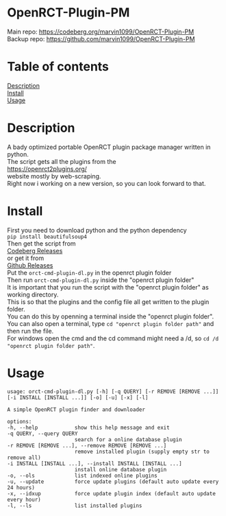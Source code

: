 # OpenRCT-Plugin-PM
Main repo: https://codeberg.org/marvin1099/OpenRCT-Plugin-PM  
Backup repo: https://github.com/marvin1099/OpenRCT-Plugin-PM  

# Table of contents
[Description](#description)  
[Install](#install)  
[Usage](#usage)  

# Description
A bady optimized portable OpenRCT plugin package manager written in python.  
The script gets all the plugins from the   
https://openrct2plugins.org/  
website mostly by web-scraping.  
Right now i working on a new version, so you can look forward to that.  

# Install
First you need to download python and the python dependency  
```pip install beautifulsoup4 ```  
Then get the script from  
[Codeberg Releases](https://codeberg.org/marvin1099/OpenRCT-Plugin-PM/releases)  
or get it from  
[Github Releases](https://github.com/marvin1099/OpenRCT-Plugin-PM/releases)  
Put the ```orct-cmd-plugin-dl.py``` in the openrct plugin folder  
Then run ```orct-cmd-plugin-dl.py``` inside the "openrct plugin folder"  
It is important that you run the script with the "openrct plugin folder" as working directory.  
This is so that the plugins and the config file all get written to the plugin folder.  
You can do this by openning a terminal inside the "openrct plugin folder".  
You can also open a terminal, type ```cd "openrct plugin folder path"``` and then run the file.  
For windows open the cmd and the cd command might need a /d, so ```cd /d "openrct plugin folder path"```.  

# Usage
    usage: orct-cmd-plugin-dl.py [-h] [-q QUERY] [-r REMOVE [REMOVE ...]] [-i INSTALL [INSTALL ...]] [-o] [-u] [-x] [-l]

    A simple OpenRCT plugin finder and downloader

    options:
    -h, --help            show this help message and exit
    -q QUERY, --query QUERY
                          search for a online database plugin
    -r REMOVE [REMOVE ...], --remove REMOVE [REMOVE ...]
                          remove installed plugin (supply empty str to remove all)
    -i INSTALL [INSTALL ...], --install INSTALL [INSTALL ...]
                          install online database plugin
    -o, --ols             list indexed online plugins
    -u, --update          force update plugins (default auto update every 24 hours)
    -x, --idxup           force update plugin index (default auto update every hour)
    -l, --ls              list installed plugins 